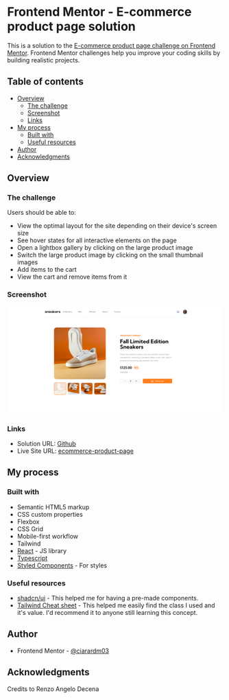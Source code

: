 # Frontend Mentor - E-commerce product page solution

This is a solution to the [E-commerce product page challenge on Frontend Mentor](https://www.frontendmentor.io/challenges/ecommerce-product-page-UPsZ9MJp6). Frontend Mentor challenges help you improve your coding skills by building realistic projects.

## Table of contents

- [Overview](#overview)
  - [The challenge](#the-challenge)
  - [Screenshot](#screenshot)
  - [Links](#links)
- [My process](#my-process)
  - [Built with](#built-with)
  - [Useful resources](#useful-resources)
- [Author](#author)
- [Acknowledgments](#acknowledgments)

## Overview

### The challenge

Users should be able to:

- View the optimal layout for the site depending on their device's screen size
- See hover states for all interactive elements on the page
- Open a lightbox gallery by clicking on the large product image
- Switch the large product image by clicking on the small thumbnail images
- Add items to the cart
- View the cart and remove items from it

### Screenshot
![](public/assets/screenshots/desktop.png)

### Links

- Solution URL: [Github](https://github.com/ciarardm03/Ecommerce-FM)
- Live Site URL: [ecommerce-product-page](https://crdm-ecommerce-product-page.vercel.app/)

## My process

### Built with

- Semantic HTML5 markup
- CSS custom properties
- Flexbox
- CSS Grid
- Mobile-first workflow
- Tailwind
- [React](https://reactjs.org/) - JS library
- [Typescript](https://www.typescriptlang.org/)
- [Styled Components](https://ui.shadcn.com/) - For styles

### Useful resources

- [shadcn/ui](https://ui.shadcn.com/) - This helped me for having a pre-made components. 
- [Tailwind Cheat sheet](https://tailwindcomponents.com/cheatsheet/) - This helped me easily find the class I used and it's value. I'd recommend it to anyone still learning this concept.

## Author

- Frontend Mentor - [@ciarardm03](https://www.frontendmentor.io/profile/ciarardm03)

## Acknowledgments

Credits to Renzo Angelo Decena
